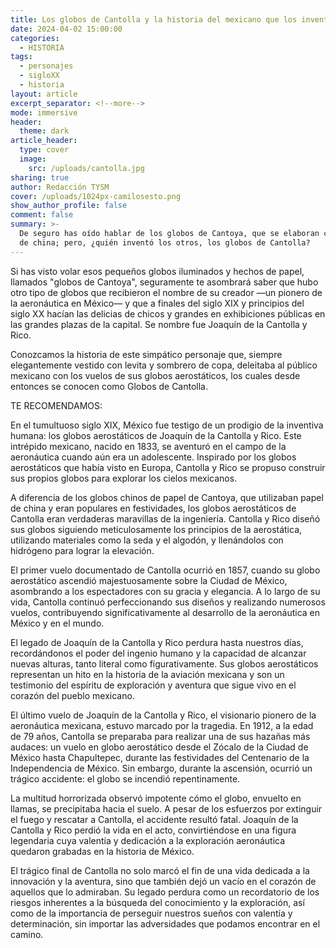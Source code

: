```yaml
---
title: Los globos de Cantolla y la historia del mexicano que los inventó
date: 2024-04-02 15:00:00
categories:
  - HISTORIA
tags:
  - personajes
  - sigloXX
  - historia
layout: article
excerpt_separator: <!--more-->
mode: immersive
header:
  theme: dark
article_header:
  type: cover
  image:
    src: /uploads/cantolla.jpg
sharing: true
author: Redacción TYSM
cover: /uploads/1024px-camilosesto.png
show_author_profile: false
comment: false
summary: >-
  De seguro has oído hablar de los globos de Cantoya, que se elaboran con papel
  de china; pero, ¿quién inventó los otros, los globos de Cantolla?
---
```

Si has visto volar esos pequeños globos iluminados y hechos de papel, llamados "globos de Cantoya", seguramente te asombrará saber que hubo otro tipo de globos que recibieron el nombre de su creador —un pionero de la aeronáutica en México— y que a finales del siglo XIX y principios del siglo XX hacían las delicias de chicos y grandes en exhibiciones públicas en las grandes plazas de la capital. Se nombre fue Joaquín de la Cantolla y Rico.

Conozcamos la historia de este simpático personaje que, siempre elegantemente vestido con levita y sombrero de copa, deleitaba al público mexicano con los vuelos de sus globos aerostáticos, los cuales desde entonces se conocen como Globos de Cantolla.

TE RECOMENDAMOS:&nbsp;

En el tumultuoso siglo XIX, México fue testigo de un prodigio de la inventiva humana: los globos aerostáticos de Joaquín de la Cantolla y Rico. Este intrépido mexicano, nacido en 1833, se aventuró en el campo de la aeronáutica cuando aún era un adolescente. Inspirado por los globos aerostáticos que había visto en Europa, Cantolla y Rico se propuso construir sus propios globos para explorar los cielos mexicanos.

A diferencia de los globos chinos de papel de Cantoya, que utilizaban papel de china y eran populares en festividades, los globos aerostáticos de Cantolla eran verdaderas maravillas de la ingeniería. Cantolla y Rico diseñó sus globos siguiendo meticulosamente los principios de la aerostática, utilizando materiales como la seda y el algodón, y llenándolos con hidrógeno para lograr la elevación.

El primer vuelo documentado de Cantolla ocurrió en 1857, cuando su globo aerostático ascendió majestuosamente sobre la Ciudad de México, asombrando a los espectadores con su gracia y elegancia. A lo largo de su vida, Cantolla continuó perfeccionando sus diseños y realizando numerosos vuelos, contribuyendo significativamente al desarrollo de la aeronáutica en México y en el mundo.

El legado de Joaquín de la Cantolla y Rico perdura hasta nuestros días, recordándonos el poder del ingenio humano y la capacidad de alcanzar nuevas alturas, tanto literal como figurativamente. Sus globos aerostáticos representan un hito en la historia de la aviación mexicana y son un testimonio del espíritu de exploración y aventura que sigue vivo en el corazón del pueblo mexicano.

El último vuelo de Joaquín de la Cantolla y Rico, el visionario pionero de la aeronáutica mexicana, estuvo marcado por la tragedia. En 1912, a la edad de 79 años, Cantolla se preparaba para realizar una de sus hazañas más audaces: un vuelo en globo aerostático desde el Zócalo de la Ciudad de México hasta Chapultepec, durante las festividades del Centenario de la Independencia de México. Sin embargo, durante la ascensión, ocurrió un trágico accidente: el globo se incendió repentinamente.

La multitud horrorizada observó impotente cómo el globo, envuelto en llamas, se precipitaba hacia el suelo. A pesar de los esfuerzos por extinguir el fuego y rescatar a Cantolla, el accidente resultó fatal. Joaquín de la Cantolla y Rico perdió la vida en el acto, convirtiéndose en una figura legendaria cuya valentía y dedicación a la exploración aeronáutica quedaron grabadas en la historia de México.

El trágico final de Cantolla no solo marcó el fin de una vida dedicada a la innovación y la aventura, sino que también dejó un vacío en el corazón de aquellos que lo admiraban. Su legado perdura como un recordatorio de los riesgos inherentes a la búsqueda del conocimiento y la exploración, así como de la importancia de perseguir nuestros sueños con valentía y determinación, sin importar las adversidades que podamos encontrar en el camino.